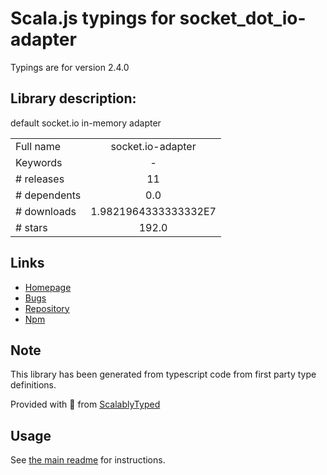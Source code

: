 
# Scala.js typings for socket_dot_io-adapter

Typings are for version 2.4.0

## Library description:
default socket.io in-memory adapter

|                    |                 |
| ------------------ | :-------------: |
| Full name          | socket.io-adapter |
| Keywords           | - |
| # releases         | 11 |
| # dependents       | 0.0 |
| # downloads        | 1.9821964333333332E7 |
| # stars            | 192.0 |

## Links
- [Homepage](https://github.com/socketio/socket.io-adapter#readme)
- [Bugs](https://github.com/socketio/socket.io-adapter/issues)
- [Repository](https://github.com/socketio/socket.io-adapter)
- [Npm](https://www.npmjs.com/package/socket.io-adapter)
    


## Note
This library has been generated from typescript code from first party type definitions.

Provided with :purple_heart: from [ScalablyTyped](https://github.com/oyvindberg/ScalablyTyped)

## Usage
See [the main readme](../../readme.md) for instructions.


